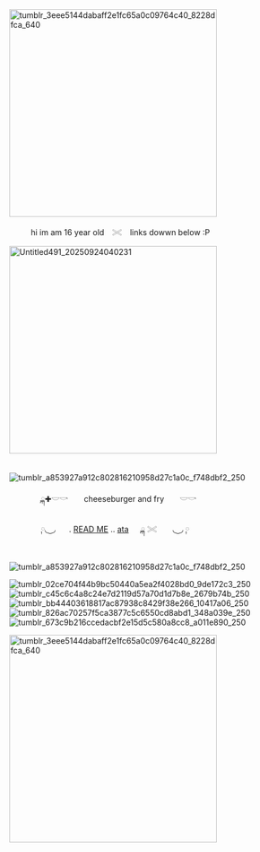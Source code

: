 <img width="370" height="370" alt="tumblr_3eee5144dabaff2e1fc65a0c09764c40_8228dfca_640" src="https://github.com/user-attachments/assets/bb3fb7c0-a6cf-4975-b90b-0b7f06f5f938" />

　⠀　hi im am 16 year old ⠀𓏵⠀ links dowwn below :P
                
<img width="370" height="370" alt="Untitled491_20250924040231" src="https://github.com/user-attachments/assets/fe17755e-a678-4e84-90e7-5e725f056915" />

　⠀　⠀　⠀　⠀![tumblr_a853927a912c802816210958d27c1a0c_f748dbf2_250](https://github.com/user-attachments/assets/4366f7c0-d180-406e-a839-746739644b22)


　⠀　　 ྐ✚𓎟𓎡　　cheeseburger and fry　　𓎟𓎡
  
　⠀　　 ༙◟ ͜ ◞　⠀. [READ ME](https://docs.google.com/document/d/1MQu1Ryz4iK3uSaoXaiXlzQttN0FPDRFG5SzQdj6PJ10/edit?usp=sharing) ..  [ata](https://meateaters.atabook.org/) 　  ྐ 𓏵　　◟ ͜ ◞ ༙

　⠀　⠀　⠀　⠀![tumblr_a853927a912c802816210958d27c1a0c_f748dbf2_250](https://github.com/user-attachments/assets/0cb416dd-5f7f-41a3-bec7-e2f60e1e8b62)

                         
 ![tumblr_02ce704f44b9bc50440a5ea2f4028bd0_9de172c3_250](https://github.com/user-attachments/assets/a15df2b3-b7ae-48fe-842c-24738dda5814)![tumblr_c45c6c4a8c24e7d2119d57a70d1d7b8e_2679b74b_250](https://github.com/user-attachments/assets/9c051a3b-f2d7-466a-a555-87c2b952da57)![tumblr_bb44403618817ac87938c8429f38e266_10417a06_250](https://github.com/user-attachments/assets/73b6606d-b76e-47f9-a699-def82e87d4c4)![tumblr_826ac70257f5ca3877c5c6550cd8abd1_348a039e_250](https://github.com/user-attachments/assets/aea978f6-c939-4769-a68f-9e2c16778b5c)![tumblr_673c9b216ccedacbf2e15d5c580a8cc8_a011e890_250](https://github.com/user-attachments/assets/9a242d17-fc91-4983-8d69-635b0fb086e6)

 <img width="370" height="370" alt="tumblr_3eee5144dabaff2e1fc65a0c09764c40_8228dfca_640" src="https://github.com/user-attachments/assets/bb3fb7c0-a6cf-4975-b90b-0b7f06f5f938" />




<!--
**meateaterrs/meateaterrs** is a ✨ _special_ ✨ repository because its `README.md` (this file) appears on your GitHub profile.

Here are some ideas to get you started:

- 🔭 I’m currently working on ...
- 🌱 I’m currently learning ...
- 👯 I’m looking to collaborate on ...
- 🤔 I’m looking for help with ...
- 💬 Ask me about ...
- 📫 How to reach me: ...
- 😄 Pronouns: ...
- ⚡ Fun fact: ...
-->
